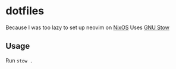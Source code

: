 # dotfiles

Because I was too lazy to set up neovim on [NixOS](https://github.com/caeklol/nixos-config)
Uses [GNU Stow](https://www.gnu.org/software/stow/)

## Usage

Run `stow .`
